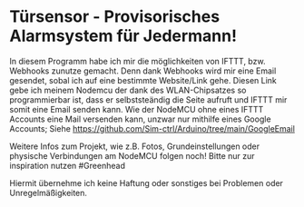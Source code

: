 # Türsensor - Provisorisches Alarmsystem für Jedermann!
In diesem Programm habe ich mir die möglichkeiten von IFTTT, bzw. Webhooks zunutze gemacht.
Denn dank Webhooks wird mir eine Email gesendet, sobal ich auf eine bestimmte Website/Link gehe. Diesen Link gebe ich meinem Nodemcu der dank 
des WLAN-Chipsatzes so programmierbar ist, dass er selbststeändig die Seite aufruft und IFTTT mir somit eine Email senden kann.
Wie der NodeMCU ohne eines IFTTT Accounts eine Mail versenden kann, unzwar nur mithilfe eines Google Accounts; Siehe https://github.com/Sim-ctrl/Arduino/tree/main/GoogleEmail

Weitere Infos zum Projekt, wie z.B. Fotos, Grundeinstellungen oder physische Verbindungen am NodeMCU folgen noch!
Bitte nur zur inspiration nutzen #Greenhead


Hiermit übernehme ich keine Haftung oder sonstiges bei Problemen oder Unregelmäßigkeiten.

